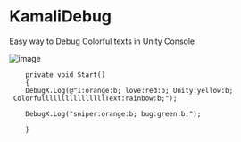 # KamaliDebug
Easy way to Debug Colorful texts in Unity Console

![image](https://user-images.githubusercontent.com/16706911/66837274-97480a80-ef6f-11e9-82c3-c91790c21de1.png)

```
    private void Start()
    {
    DebugX.Log(@"I:orange:b; love:red:b; Unity:yellow:b;
 ColorfullllllllllllllllText:rainbow:b;");
    
    DebugX.Log("sniper:orange:b; bug:green:b;");

    }
```
